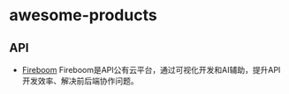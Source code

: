 # awesome-products

## API

- [Fireboom](https://fireboom.io/zh) Fireboom是API公有云平台，通过可视化开发和AI辅助，提升API开发效率、解决前后端协作问题。
